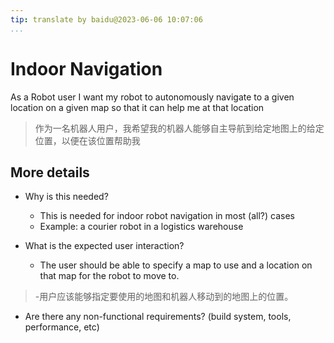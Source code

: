 ```yaml
---
tip: translate by baidu@2023-06-06 10:07:06
...
```

# Indoor Navigation


As a Robot user I want my robot to autonomously navigate to a given location on a given map so that it can help me at that location

> 作为一名机器人用户，我希望我的机器人能够自主导航到给定地图上的给定位置，以便在该位置帮助我

## More details

- Why is this needed?

  - This is needed for indoor robot navigation in most (all?) cases
  - Example: a courier robot in a logistics warehouse

- What is the expected user interaction?


  - The user should be able to specify a map to use and a location on that map for the robot to move to.

> -用户应该能够指定要使用的地图和机器人移动到的地图上的位置。

- Are there any non-functional requirements? (build system, tools, performance, etc)
